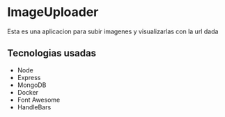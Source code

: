# ImageUploader
Esta es una aplicacion para subir imagenes y visualizarlas con la url dada


## Tecnologias usadas
* Node
* Express
* MongoDB
* Docker
* Font Awesome
* HandleBars
